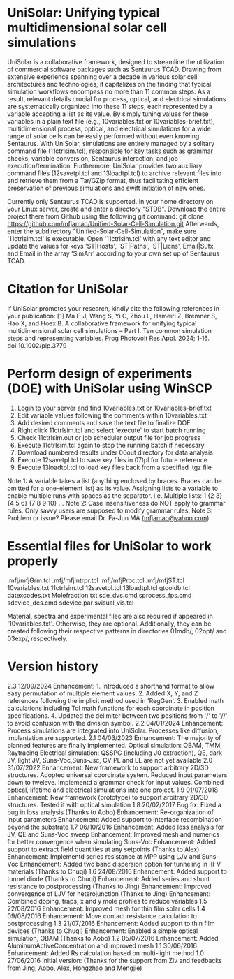 # UniSolar: Unifying typical multidimensional solar cell simulations
UniSolar is a collaborative framework, designed to streamline the utilization of
    commercial software packages such as Sentaurus TCAD. Drawing from extensive
    experience spanning over a decade in various solar cell architectures and
    technologies, it capitalizes on the finding that typical simulation
    workflows encompass no more than 11 common steps. As a result, relevant
    details crucial for process, optical, and electrical simulations are
    systematically organized into these 11 steps, each represented by a variable
    accepting a list as its value. By simply tuning values for these variables
    in a plain text file (e.g., 10variables.txt or 10variables-brief.txt),
    multidimensional process, optical, and electrical simulations for a wide
    range of solar cells can be easily performed without even knowing Sentaurus.
    With UniSolar, simulations are entirely managed by a solitary command file
    (11ctrlsim.tcl), responsible for key tasks such as grammar checks, variable
    conversion, Sentaurus interaction, and job execution/termination.
    Furthermore, UniSolar provides two auxiliary command files (12savetpl.tcl
    and 13loadtpl.tcl) to archive relevant files into and retrieve them from
    a Tar/GZip format, thus facilitating efficient preservation of previous
    simulations and swift initiation of new ones.

Currently only Sentaurus TCAD is supported. In your home directory on your
    Linux server, create and enter a directory "STDB". Download the entire
    project there from Github using the following git command:
        git clone https://github.com/mfjamao/Unified-Solar-Cell-Simulation.git
    Afterwards, enter the subdirectory "Unified-Solar-Cell-Simulation", make
    sure '11ctrlsim.tcl' is executable. Open '11ctrlsim.tcl' with any text
    editor and update the values for keys 'ST|Hosts', 'ST|Paths', 'ST|Licns',
    Email|Sufx, and Email in the array 'SimArr' according to your own set up
    of Sentaurus TCAD.

# Citation for UniSolar
If UniSolar promotes your research, kindly cite the following references in your
    publication:
    [1] Ma F-J, Wang S, Yi C, Zhou L, Hameiri Z, Bremner S, Hao X, and Hoex B.
    A collaborative framework for unifying typical multidimensional solar cell
    simulations – Part I. Ten common simulation steps and representing
    variables. Prog Photovolt Res Appl. 2024; 1‐16. doi:10.1002/pip.3779

# Perform design of experiments (DOE) with UniSolar using WinSCP
1. Login to your server and find 10variables.txt or 10variables-brief.txt
2. Edit variable values following the comments within 10variables.txt
3. Add desired comments and save the text file to finalize DOE
4. Right click 11ctrlsim.tcl and select 'execute' to start batch running
5. Check 11ctrlsim.out or job scheduler output file for job progress
6. Execute 11ctrlsim.tcl again to stop the running batch if necessary
7. Download numbered results under 06out directory for data analysis
8. Execute 12savetpl.tcl to save key files in 07tpl for future reference
9. Execute 13loadtpl.tcl to load key files back from a specified .tgz file

Note 1: A variable takes a list (anything enclosed by braces. Braces can be
    omitted for a one-element list) as its value. Assigning lists to a
    variable to enable multiple runs with spaces as the separator. i.e.
    Multiple lists: 1 {2 3} {4 5 6} {7 8 9 10} ...
Note 2: Case insensitiveness do NOT apply to grammar rules. Only savvy users
    are supposed to modify grammar rules.
Note 3: Problem or issue? Please email Dr. Fa-Jun MA (mfjamao@yahoo.com)

# Essential files for UniSolar to work properly
.mfj/mfjGrm.tcl
.mfj/mfjIntrpr.tcl
.mfj/mfjProc.tcl
.mfj/mfjST.tcl
10variables.txt
11ctrlsim.tcl
12savetpl.tcl
13loadtpl.tcl
gtooldb.tcl
datexcodes.txt
Molefraction.txt
sde_dvs.cmd
sprocess_fps.cmd
sdevice_des.cmd
sdevice.par
svisual_vis.tcl

Material, spectra and experimental files are also required if appeared in
    '10variables.txt'. Otherwise, they are optional. Additionally, they
    can be created following their respective patterns in directories 01mdb/,
    02opt/ and 03exp/, respectively.

# Version history
2.3     12/09/2024
    Enhancement: 1. Introduced a shorthand format to allow easy permutation of
        multiple element values.  2. Added X, Y, and Z references following the
        implicit method used in 'RegGen'. 3. Enabled math calculations including
        Tcl math functions for each coordinate in position specifications.  4.
        Updated the delimiter between two positions from '/' to '//' to avoid
        confusion with the division symbol.
2.2     04/01/2024
    Enhancement: Process simulations are integrated into UniSolar. Processes
        like diffusion, implantation are supported.
2.1     04/03/2023
    Enhancement: The majority of planned features are finally implemented.
        Optical simulation: OBAM, TMM, Raytracing
        Electrical simulation: QSSPC (including J0 extraction), QE,
        dark JV, light JV, Suns-Voc,Suns-Jsc, CV
        PL and EL are not yet available
2.0     31/07/2022
    Enhancement: New framework to support arbitrary 2D/3D structures. Adopted
        universal coordinate system. Reduced input parameters down to tweleve.
        Implementd a grammar check for input values. Combined optical, lifetime
        and electrical simulations into one project.
1.9     01/07/2018
    Enhancement: New framework (prototype) to support arbitrary 2D/3D
        structures. Tested it with optical simulation
1.8     20/02/2017
    Bug fix: Fixed a bug in loss analysis (Thanks to Aobo)
    Enhancement: Re-organization of input parameters
    Enhancement: Added support to interface recombination beyond the substrate
1.7     06/10/2016
    Enhancement: Added loss analysis for JV, QE and Suns-Voc sweep
    Enhancement: Improved mesh and numerics for better convergence when
        simulating Suns-Voc
    Enhancement: Added support to extract field quantities at any setpoints
        (Thanks to Alex)
    Enhancement: Implementd series resistance at MPP using LJV and Suns-Voc
    Enhancement: Added two band dispersion option for tunneling in III-V
        materials (Thanks to Chuqi)
1.6     24/08/2016
    Enhancement: Added support to tunnel diode (Thanks to Chuqi)
    Enhancement: Added series and shunt resistance to postprocessing (Thanks to
        Jing)
    Enhancement: Improved convergence of LJV for heterojunction (Thanks to Jing)
    Enhancement: Combined doping, traps, x and y mole profiles to reduce
        variables
1.5     22/08/2016
    Enhancement: Improved mesh for thin film solar cells
1.4     09/08/2016
    Enhancement: Move contact resistance calculation to postprocessing
1.3     21/07/2016
    Enhancement: Added support to thin film devices (Thanks to Chuqi)
    Enhancement: Enabled a simple optical simulation, OBAM (Thanks to Aobo)
1.2     05/07/2016
    Enhancement: Added AluminumActiveConcentration and improved mesh
1.1     30/06/2016
    Enhancement: Added Rs calculation based on multi-light method
1.0     27/06/2016
    Initial version: (Thanks for the support from Ziv and feedbacks from Jing,
        Aobo, Alex, Hongzhao and Mengjie)
